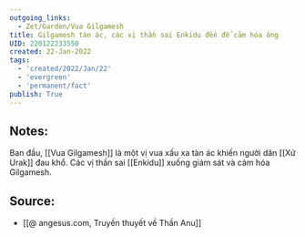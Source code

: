 ```yaml
---
outgoing_links:
  - Zet/Garden/Vua Gilgamesh
title: Gilgamesh tàn ác, các vị thần sai Enkidu đến để cảm hóa ông
UID: 220122233550
created: 22-Jan-2022
tags:
  - 'created/2022/Jan/22'
  - 'evergreen'
  - 'permanent/fact'
publish: True
---
```

## Notes:
Ban đầu, [[Vua Gilgamesh]] là một vị vua xấu xa tàn ác khiến người dân [[Xứ Urak]] đau khổ. Các vị thần sai [[Enkidu]] xuống giám sát và cảm hóa Gilgamesh. 

## Source:
- [[@ angesus.com, Truyền thuyết về Thần Anu]]


